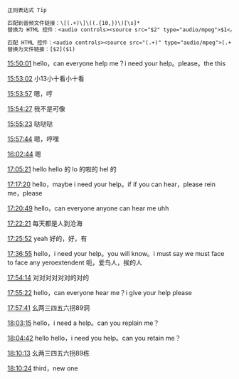```txt
正则表达式 Tip

匹配到音频文件链接：\[(.+)\]\((.{10,})\)[\s]*
替换为 HTML 控件：<audio controls><source src="$2" type="audio/mpeg">$1</audio>\n\n

匹配 HTML 控件：<audio controls><source src="(.+)" type="audio/mpeg">(.+)</audio>\n\n
替换为文件链接：[$2]($1) 
```


[15:50:01](assets/(20240213-155001)hello，can%20everyone%20h.mp3) hello，can everyone help me？i need your help。please。the this

[15:53:02](assets/(20240213-155302)小13小十看小十看.mp3) 小13小十看小十看

[15:53:57](assets/(20240213-155357)嗯，哼.mp3) 嗯，哼

[15:54:27](assets/(20240213-155427)我不是可像.mp3) 我不是可像

[15:55:23](assets/(20240213-155523)哒哒哒.mp3) 哒哒哒

[15:57:44](assets/(20240213-155744)嗯，哼嘿.mp3) 嗯，哼嘿

[16:02:44](assets/(20240213-160244)嗯.mp3) 嗯

[17:05:21](assets/(20240213-170521)hello%20hello%20的%20lo%20的啦的.mp3) hello hello 的 lo 的啦的 hel 的

[17:17:20](assets/(20240213-171720)hello，maybe%20i%20need%20y.mp3) hello，maybe i need your help。if if you can hear，please rein me，please

[17:20:49](assets/(20240213-172049)hello，can%20everyone%20a.mp3) hello，can everyone anyone can hear me uhh

[17:22:21](assets/(20240213-172221)每天都是人到沧海.mp3) 每天都是人到沧海

[17:25:52](assets/(20240213-172552)yeah%20好的，好，有.mp3) yeah 好的，好，有

[17:36:55](assets/(20240213-173655)hello，i%20need%20your%20he.mp3) hello，i need your help。you will know。i must say we must face to face any yeroextendent 呃，爱鸟人，挨的人

[17:54:14](assets/(20240213-175414)对对对对对对的对的.mp3) 对对对对对对的对的

[17:55:22](assets/(20240213-175522)hello，can%20everyone%20h.mp3) hello，can everyone hear me？i give your help please

[17:57:41](assets/(20240213-175741)幺两三四五六拐89洞.mp3) 幺两三四五六拐89洞

[18:03:15](assets/(20240213-180315)hello，i%20need%20a%20help。.mp3) hello，i need a help。can you replain me？

[18:04:42](assets/(20240213-180442)hello%20hello，i%20need%20y.mp3) hello hello，i need you help。can you retain me？

[18:10:13](assets/(20240213-181013)幺两三四五六拐89栋.mp3) 幺两三四五六拐89栋

[18:10:24](assets/(20240213-181024)third，new%20one.mp3) third，new one

